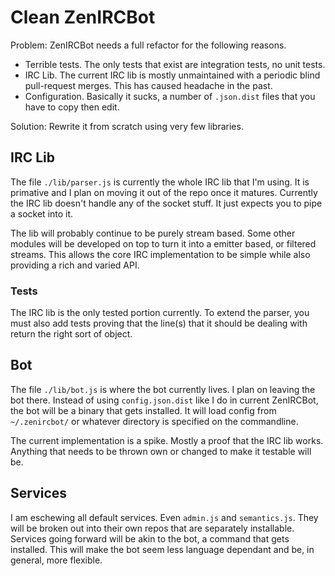 # Clean ZenIRCBot

Problem: ZenIRCBot needs a full refactor for the following reasons.

* Terrible tests. The only tests that exist are integration tests, no unit
  tests.
* IRC Lib. The current IRC lib is mostly unmaintained with a periodic blind
  pull-request merges. This has caused headache in the past.
* Configuration. Basically it sucks, a number of `.json.dist` files that you
  have to copy then edit.

Solution: Rewrite it from scratch using very few libraries.

## IRC Lib

The file `./lib/parser.js` is currently the whole IRC lib that I'm using. It is
primative and I plan on moving it out of the repo once it matures. Currently the
IRC lib doesn't handle any of the socket stuff. It just expects you to pipe a
socket into it.

The lib will probably continue to be purely stream based. Some other modules
will be developed on top to turn it into a emitter based, or filtered streams.
This allows the core IRC implementation to be simple while also providing a rich
and varied API.

### Tests

The IRC lib is the only tested portion currently. To extend the parser, you must
also add tests proving that the line(s) that it should be dealing with return
the right sort of object.

## Bot

The file `./lib/bot.js` is where the bot currently lives. I plan on leaving the
bot there. Instead of using `config.json.dist` like I do in current ZenIRCBot,
the bot will be a binary that gets installed. It will load config from
`~/.zenircbot/` or whatever directory is specified on the commandline.

The current implementation is a spike. Mostly a proof that the IRC lib works.
Anything that needs to be thrown own or changed to make it testable will be.

## Services

I am eschewing all default services. Even `admin.js` and `semantics.js`. They
will be broken out into their own repos that are separately installable.
Services going forward will be akin to the bot, a command that gets installed.
This will make the bot seem less language dependant and be, in general, more
flexible.
